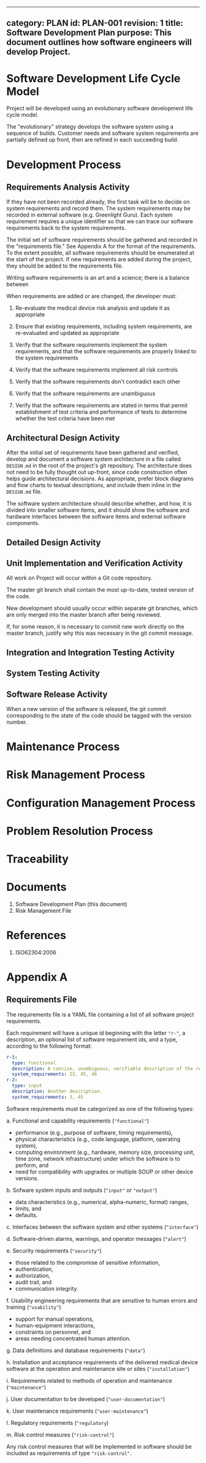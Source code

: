 
---
category: PLAN
id: PLAN-001
revision: 1
title: Software Development Plan
purpose: This document outlines how software engineers will develop Project.
---



# Software Development Life Cycle Model

Project will be developed using an evolutionary software development life cycle model.

The "evolutionary" strategy develops the software system using a sequence of builds.  Customer needs and software system requirements are partially defined up front, then are refined in each succeeding build.


# Development Process

## Requirements Analysis Activity


If they have not been recorded already, the first task will be to decide on system requirements and record them.  The system requirements may be recorded in external software (e.g. Greenlight Guru).  Each system requirement requires a unique identifier so that we can trace our software requirements back to the system requirements.


The initial set of software requirements should be gathered and recorded in the "requirements file."  See Appendix A for the format of the requirements.  To the extent possible, all software requirements should be enumerated at the start of the project.  If new requirements are added during the project, they should be added to the requirements file.

Writing software requirements is an art and a science; there is a balance between 

When requirements are added or are changed, the developer must:

1. Re-evaluate the medical device risk analysis and update it as appropriate
2. Ensure that existing requirements, including system requirements, are re-evaluated and updated as appropriate

3. Verify that the software requirements implement the system requirements, and that the software requirements are properly linked to the system requirements
4. Verify that the software requirements implement all risk controls

5. Verify that the software requirements don't contradict each other
6. Verify that the software requirements are unambiguous
7. Verify that the software requirements are stated in terms that permit establishment of test criteria and performance of tests to determine whether the test criteria have been met


## Architectural Design Activity

After the initial set of requirements have been gathered and verified, develop and document a software system architecture in a file called `DESIGN.md` in the root of the project's git repository.  The architecture does not need to be fully thought out up-front, since code construction often helps guide architectural decisions.  As appropriate, prefer block diagrams and flow charts to textual descriptions, and include them inline in the `DESIGN.md` file.

The software system architecture should describe whether, and how, it is divided into smaller software items, and it should show the software and hardware interfaces between the software items and external software components.

## Detailed Design Activity


## Unit Implementation and Verification Activity

All work on Project will occur within a Git code repository.

The master git branch shall contain the most up-to-date, tested version of the code.

New development should usually occur within separate git branches, which are only merged into the master branch after being reviewed.

If, for some reason, it is necessary to commit new work directly on the master branch, justify why this was necessary in the git commit message.


## Integration and Integration Testing Activity
## System Testing Activity


## Software Release Activity

When a new version of the software is released, the git commit corresponding to the state of the code should be tagged with the version number.

# Maintenance Process

# Risk Management Process

# Configuration Management Process

# Problem Resolution Process

# Traceability

# Documents

1. Software Development Plan (this document)
2. Risk Management File

# References

1. ISO62304:2006

# Appendix A

## Requirements File

The requirements file is a YAML file containing a list of all software project requirements.

Each requirement will have a unique id beginning with the letter `"r-"`, a description, an optional list of software requirement ids, and a type, according to the following format:

```yaml
r-1:
  type: functional
  description: A concise, unambiguous, verifiable description of the requirement.
  system_requirements: 23, 45, 46
r-2:
  type: input
  description: Another description.
  system_requirements: 3, 45
```

Software requirements must be categorized as one of the following types:

a. Functional and capability requirements (`"functional"`)
  - performance (e.g., purpose of software, timing requirements),
  - physical characteristics (e.g., code language, platform, operating system),
  - computing environment (e.g., hardware, memory size, processing unit, time zone, network infrastructure) under which the software is to perform, and
  - need for compatibility with upgrades or multiple SOUP or other device versions.

b. Sofware system inputs and outputs (`"input"` or `"output"`)
  - data characteristics (e.g., numerical, alpha-numeric, format) ranges,
  - limits, and
  - defaults.

c. Interfaces between the software system and other systems (`"interface"`)

d. Software-driven alarms, warnings, and operator messages (`"alert"`)

e. Security requirements (`"security"`)
  - those related to the compromise of sensitive information,
  - authentication,
  - authorization,
  - audit trail, and
  - communication integrity.

f. Usability engineering requirements that are sensitive to human errors and training (`"usability"`)
  - support for manual operations,
  - human-equipment interactions,
  - constraints on personnel, and
  - areas needing concentrated human attention.

g. Data definitions and database requirements (`"data"`)

h. Installation and acceptance requirements of the delivered medical device software at the operation and maintenance site or sites (`"installation"`)

i. Requirements related to methods of operation and maintenance (`"maintenance"`)

j. User documentation to be developed (`"user-documentation"`)

k. User maintenance requirements (`"user-maintenance"`)

l. Regulatory requirements (`"regulatory`)


m. Risk control measures (`"risk-control"`)

Any risk control measures that will be implemented in software should be included as requirements of type `"risk-control"`.

